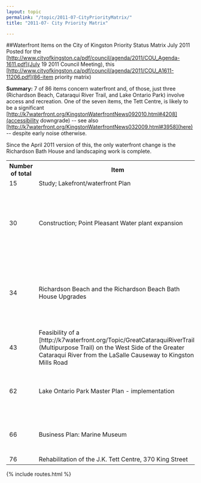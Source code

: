 ```yaml
---
layout: topic
permalink: "/topic/2011-07-CityPriorityMatrix/"
title: "2011-07- City Priority Matrix"

---
```


##Waterfront Items on the City of Kingston Priority Status Matrix July 2011
Posted for the [http://www.cityofkingston.ca/pdf/council/agenda/2011/COU_Agenda-1611.pdf](July 19 2011 Council Meeting), this [http://www.cityofkingston.ca/pdf/council/agenda/2011/COU_A1611-11206.pdf](86-item priority matrix)

**Summary:** 7 of 86 items concern waterfront and, of those, just three (Richardson Beach, Cataraqui River Trail, and Lake Ontario Park) involve access and recreation.  One of the seven items, the Tett Centre, is likely to be a significant [http://k7waterfront.org/KingstonWaterfrontNews092010.html#4208](accessibility downgrade) -- see also [http://k7waterfront.org/KingstonWaterfrontNews032009.html#3958](here) -- despite early noise otherwise.

Since the April 2011 version of this, the only waterfront change is the Richardson Bath House and landscaping work is complete.

<table class="bordertable">
	<tr>
		<th>Number<br>of  total</th>
		<th>Item</th>
		<th>Completion<br>Date</th>
		<th>Comments</th>
	</tr>
	<tr>
		<td>15</td>
		<td>Study; Lakefront/waterfront Plan</td>
		<td>2014</td>
		<td></td>
	</tr>
	<tr>
		<td>30</td>
		<td>Construction; Point Pleasant Water plant expansion</td>
		<td>Unknown</td>
		<td>Planning underway. Design in 2011; construction may commence in 2012. Grant consideration.</td>
	</tr>
	<tr>
		<td>34</td>
		<td>Richardson Beach and the Richardson Beach Bath House Upgrades</td>
		<td>2011 Q3</td>
		<td>Bath House and landscaping work is complete. Pavilion repairs are to be completed this summer.</td>
	</tr>
	<tr>
		<td>43</td>
		<td>Feasibility of a [http://k7waterfront.org/Topic/GreatCataraquiRiverTrail](Multipurpose Trail) on the West Side of the Greater Cataraqui River from the LaSalle Causeway to Kingston Mills Road</td>
		<td>2011 Q2</td>
		<td></td>
	</tr>
	<tr>
		<td>62</td>
		<td>Lake Ontario Park Master Plan - implementation</td>
		<td>2012 Q4</td>
		<td>Start of Construction in Q3 2011. Completion is planned for 2012</td>
	</tr>
	<tr>
		<td>66</td>
		<td>Business Plan: Marine Museum</td>
		<td>2011 Q3</td>
		<td>Business Plan is complete. Service Level Agreement underway.</td>
	</tr>
	<tr>
		<td>76</td>
		<td>Rehabilitation of the J.K. Tett Centre, 370 King Street</td>
		<td>Ongoing</td>
		<td></td>
	</tr>
</table>

{% include routes.html %}

